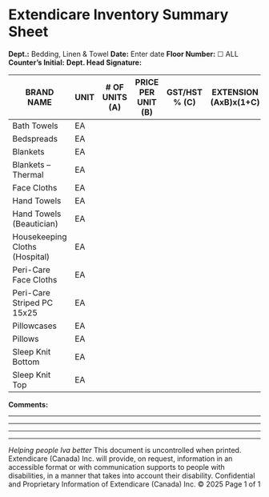 # Extendicare Inventory Summary Sheet

**Dept.:** Bedding, Linen & Towel
**Date:** Enter date
**Floor Number:** ☐ ALL
**Counter’s Initial:**
**Dept. Head Signature:**

| BRAND NAME                       | UNIT | # OF UNITS (A) | PRICE PER UNIT (B) | GST/HST % (C) | EXTENSION (AxB)x(1+C) |
|----------------------------------|------|----------------|--------------------|----------------|-----------------------|
| Bath Towels                      | EA   |                |                    |                |                       |
| Bedspreads                       | EA   |                |                    |                |                       |
| Blankets                         | EA   |                |                    |                |                       |
| Blankets – Thermal               | EA   |                |                    |                |                       |
| Face Cloths                     | EA   |                |                    |                |                       |
| Hand Towels                      | EA   |                |                    |                |                       |
| Hand Towels (Beautician)        | EA   |                |                    |                |                       |
| Housekeeping Cloths (Hospital)   | EA   |                |                    |                |                       |
| Peri-Care Face Cloths           | EA   |                |                    |                |                       |
| Peri-Care Striped PC 15x25      | EA   |                |                    |                |                       |
| Pillowcases                      | EA   |                |                    |                |                       |
| Pillows                          | EA   |                |                    |                |                       |
| Sleep Knit Bottom                | EA   |                |                    |                |                       |
| Sleep Knit Top                   | EA   |                |                    |                |                       |

**Comments:**
_______________________________________________________________________________________________
___________________________________________________________________________________________________________
_______________________________________________________________________________________________

----

*Helping people Iva better*
This document is uncontrolled when printed.
Extendicare (Canada) Inc. will provide, on request, information in an accessible format or with communication supports to people with disabilities, in a manner that takes into account their disability.
Confidential and Proprietary Information of Extendicare (Canada) Inc. © 2025
Page 1 of 1